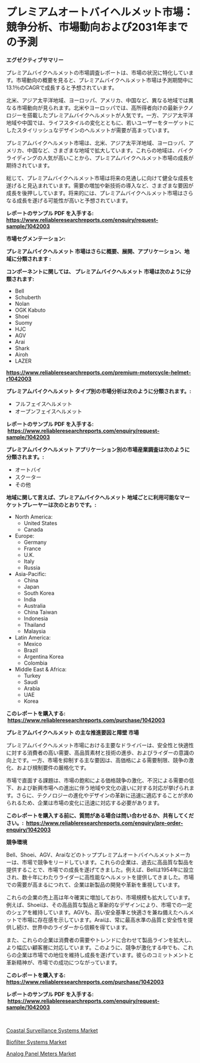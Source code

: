<p><h1>プレミアムオートバイヘルメット市場：競争分析、市場動向および2031年までの予測</h1></p><p><strong>エグゼクティブサマリー</strong></p>
<p><p>プレミアムバイクヘルメットの市場調査レポートは、市場の状況に特化しています。市場動向の概要を見ると、プレミアムバイクヘルメット市場は予測期間中に13.1％のCAGRで成長すると予想されています。</p><p>北米、アジア太平洋地域、ヨーロッパ、アメリカ、中国など、異なる地域では異なる市場動向が見られます。北米やヨーロッパでは、高所得者向けの最新テクノロジーを搭載したプレミアムバイクヘルメットが人気です。一方、アジア太平洋地域や中国では、ライフスタイルの変化とともに、若いユーザーをターゲットにしたスタイリッシュなデザインのヘルメットが需要が高まっています。</p><p>プレミアムバイクヘルメット市場は、北米、アジア太平洋地域、ヨーロッパ、アメリカ、中国など、さまざまな地域で拡大しています。これらの地域は、バイクライディングの人気が高いことから、プレミアムバイクヘルメット市場の成長が期待されています。</p><p>総じて、プレミアムバイクヘルメット市場は将来の見通しに向けて健全な成長を遂げると見込まれています。需要の増加や新技術の導入など、さまざまな要因が成長を後押ししています。将来的には、プレミアムバイクヘルメット市場はさらなる成長を遂げる可能性が高いと予想されています。</p></p>
<p><strong>レポートのサンプル PDF を入手する: <a href="https://www.reliableresearchreports.com/enquiry/request-sample/1042003">https://www.reliableresearchreports.com/enquiry/request-sample/1042003</a></strong></p>
<p><strong>市場セグメンテーション:</strong></p>
<p><strong> プレミアムバイクヘルメット 市場はさらに概要、展開、アプリケーション、地域に分類されます :</strong></p>
<p><strong>コンポーネントに関しては、 プレミアムバイクヘルメット 市場は次のように分類されます: &nbsp;</strong></p>
<p><ul><li>Bell</li><li>Schuberth</li><li>Nolan</li><li>OGK Kabuto</li><li>Shoei</li><li>Suomy</li><li>HJC</li><li>AGV</li><li>Arai</li><li>Shark</li><li>Airoh</li><li>LAZER</li></ul></p>
<p><strong><a href="https://www.reliableresearchreports.com/premium-motorcycle-helmet-r1042003">https://www.reliableresearchreports.com/premium-motorcycle-helmet-r1042003</a></strong></p>
<p><strong> プレミアムバイクヘルメット タイプ別の市場分析は次のように分類されます。:</strong></p>
<p><ul><li>フルフェイスヘルメット</li><li>オープンフェイスヘルメット</li></ul></p>
<p><strong>レポートのサンプル PDF を入手する: &nbsp;<a href="https://www.reliableresearchreports.com/enquiry/request-sample/1042003">https://www.reliableresearchreports.com/enquiry/request-sample/1042003</a></strong></p>
<p><strong> プレミアムバイクヘルメット アプリケーション別の市場産業調査は次のように分類されます。:</strong></p>
<p><ul><li>オートバイ</li><li>スクーター</li><li>その他</li></ul></p>
<p><strong>地域に関して言えば、プレミアムバイクヘルメット 地域ごとに利用可能なマーケットプレーヤーは次のとおりです。:</strong></p>
<p><ul>
    <li>
        North America:
        <ul>
            <li>United States</li>
            <li>Canada</li>
        </ul>
    </li>
    <li>
        Europe:
        <ul>
            <li>Germany</li>
            <li>France</li>
            <li>U.K.</li>
            <li>Italy</li>
            <li>Russia</li>
        </ul>
    </li>
    <li>
        Asia-Pacific:
        <ul>
            <li>China</li>
            <li>Japan</li>
            <li>South Korea</li>
            <li>India</li>
            <li>Australia</li>
            <li>China Taiwan</li>
            <li>Indonesia</li>
            <li>Thailand</li>
            <li>Malaysia</li>
        </ul>
    </li>
    <li>
        Latin America:
        <ul>
            <li>Mexico</li>
            <li>Brazil</li>
            <li>Argentina Korea</li>
            <li>Colombia</li>
        </ul>
    </li>
    <li>
        Middle East & Africa:
        <ul>
            <li>Turkey</li>
            <li>Saudi</li>
            <li>Arabia</li>
            <li>UAE</li>
            <li>Korea</li>
        </ul>
    </li>
    </ul></p>
<p><strong>このレポートを購入する: &nbsp;<a href="https://www.reliableresearchreports.com/purchase/1042003">https://www.reliableresearchreports.com/purchase/1042003</a></strong></p>
<p><strong>プレミアムバイクヘルメット の主な推進要因と障壁 市場</strong></p>
<p><p>プレミアムバイクヘルメット市場における主要なドライバーは、安全性と快適性に対する消費者の高い需要、高品質素材と技術の進歩、およびライダーの意識の向上です。一方、市場を抑制する主な要因は、高価格による需要制限、競争の激化、および規制要件の厳格化です。</p><p>市場で直面する課題は、市場の飽和による価格競争の激化、不況による需要の低下、および新興市場への進出に伴う地域や文化の違いに対する対応が挙げられます。さらに、テクノロジーの進化やデザインの革新に迅速に適応することが求められるため、企業は市場の変化に迅速に対応する必要があります。</p></p>
<p><strong>このレポートを購入する前に、質問がある場合は問い合わせるか、共有してください。:&nbsp; <a href="https://www.reliableresearchreports.com/enquiry/pre-order-enquiry/1042003">https://www.reliableresearchreports.com/enquiry/pre-order-enquiry/1042003</a></strong></p>
<p><strong>競争環境</strong></p>
<p><p>Bell、Shoei、AGV、Araiなどのトッププレミアムオートバイヘルメットメーカーは、市場で競争をリードしています。これらの企業は、過去に高品質な製品を提供することで、市場での成長を遂げてきました。例えば、Bellは1954年に設立され、数十年にわたりライダーに高性能なヘルメットを提供してきました。市場での需要が高まるにつれて、企業は新製品の開発や革新を重視しています。</p><p>これらの企業の売上高は年々確実に増加しており、市場規模も拡大しています。例えば、Shoeiは、その高品質な製品と革新的なデザインにより、市場での一定のシェアを維持しています。AGVも、高い安全基準と快適さを兼ね備えたヘルメットで市場に存在感を示しています。Araiは、常に最高水準の品質と安全性を提供し続け、世界中のライダーから信頼を得ています。</p><p>また、これらの企業は消費者の需要やトレンドに合わせて製品ラインを拡大し、より幅広い顧客層に対応しています。このように、競争が激化する中でも、これらの企業は市場での地位を維持し成長を遂げています。彼らのコミットメントと革新精神が、市場での成功につながっています。</p></p>
<p><strong>このレポートを購入する: &nbsp; <a href="https://www.reliableresearchreports.com/purchase/1042003">https://www.reliableresearchreports.com/purchase/1042003</a></strong></p>
<p><strong>レポートのサンプル PDF を入手する: &nbsp;<a href="https://www.reliableresearchreports.com/enquiry/request-sample/1042003">https://www.reliableresearchreports.com/enquiry/request-sample/1042003</a></strong><strong></strong></p>
<p>&nbsp;</p>
<p><p><a href="https://github.com/kosella/Market-Research-Report-List-2/blob/main/coastal-surveillance-systems-market.md">Coastal Surveillance Systems Market</a></p><p><a href="https://github.com/nathandecarvalho/Market-Research-Report-List-2/blob/main/biofilter-systems-market.md">Biofilter Systems Market</a></p><p><a href="https://github.com/julyju69/Market-Research-Report-List-2/blob/main/analog-panel-meters-market.md">Analog Panel Meters Market</a></p></p>